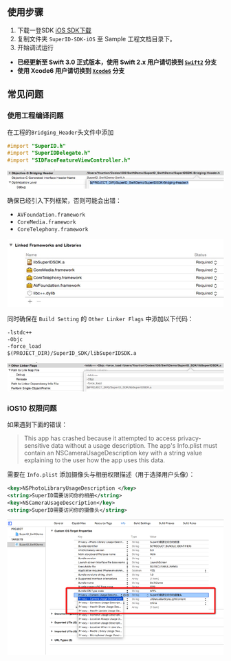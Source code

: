 ## 使用步骤

1. 下载一登SDK [iOS SDK下载](https://github.com/SuperID/superid-ios-sdk/archive/master.zip)
2. 复制文件夹 `SuperID-SDK-iOS` 至 Sample 工程文档目录下。
3. 开始调试运行

- **已经更新至 Swift 3.0 正式版本，使用 Swift 2.x 用户请切换到 [`Swift2`](https://github.com/SuperID/superid-swift-sample/tree/Swift2) 分支**
- **使用 Xcode6 用户请切换到 [`Xcode6`](https://github.com/SuperID/superid-swift-sample/tree/Xcode6) 分支**

## 常见问题

### 使用工程编译问题

在工程的```Bridging_Header```头文件中添加

```objective-c
#import "SuperID.h"
#import "SuperIDDelegate.h"
#import "SIDFaceFeatureViewController.h"
```

![](ScreenShot/Header.JPG)

确保已经引入下列框架，否则可能会出错：

- `AVFoundation.framework`
- `CoreMedia.framework`
- `CoreTelephony.framework`

![](ScreenShot/Frameworks.JPG)

同时确保在 `Build Setting` 的 `Other Linker Flags` 中添加以下代码：

```
-lstdc++
-Objc
-force_load
$(PROJECT_DIR)/SuperID_SDK/libSuperIDSDK.a
```

![](ScreenShot/LinkFlag.JPG)



### iOS10 权限问题

如果遇到下面的错误：

> This app has crashed because it attempted to access privacy-sensitive data without a usage description. The app's Info.plist must contain an NSCameraUsageDescription key with a string value explaining to the user how the app uses this data.

需要在 `Info.plist` 添加摄像头与相册权限描述（用于选择用户头像）：

```xml
<key>NSPhotoLibraryUsageDescription </key>
<string>SuperID需要访问你的相册</string>
<key>NSCameraUsageDescription</key>
<string>SuperID需要访问你的摄像头</string>
```

![](ScreenShot/iOS10.png)

